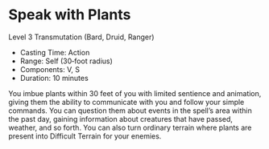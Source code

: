 # Speak with Plants
Level 3 Transmutation (Bard, Druid, Ranger)

- Casting Time: Action
- Range: Self (30‑foot radius)
- Components: V, S
- Duration: 10 minutes

You imbue plants within 30 feet of you with limited sentience and animation, giving them the ability to communicate with you and follow your simple commands. You can question them about events in the spell’s area within the past day, gaining information about creatures that have passed, weather, and so forth. You can also turn ordinary terrain where plants are present into Difficult Terrain for your enemies.
